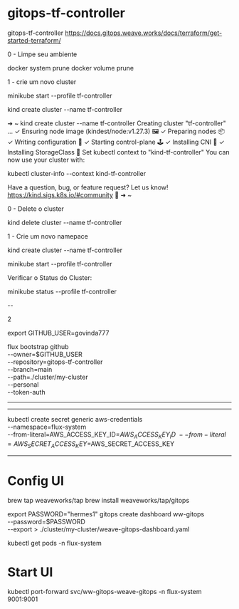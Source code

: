 # gitops-tf-controller
gitops-tf-controller https://docs.gitops.weave.works/docs/terraform/get-started-terraform/

0 - Limpe seu ambiente 

docker system prune
docker volume prune

1 - crie um novo cluster

minikube start --profile tf-controller


kind create cluster --name tf-controller

➜ ~ kind create cluster --name tf-controller
Creating cluster "tf-controller" ...
 ✓ Ensuring node image (kindest/node:v1.27.3) 🖼
 ✓ Preparing nodes 📦
 ✓ Writing configuration 📜
 ✓ Starting control-plane 🕹️
 ✓ Installing CNI 🔌
 ✓ Installing StorageClass 💾
Set kubectl context to "kind-tf-controller"
You can now use your cluster with:

kubectl cluster-info --context kind-tf-controller



Have a question, bug, or feature request? Let us know! https://kind.sigs.k8s.io/#community 🙂
➜ ~

0 - Delete o cluster

kind delete cluster --name tf-controller

1 - Crie um novo namepace

kind create cluster --name tf-controller

minikube start --profile tf-controller

Verificar o Status do Cluster:

minikube status --profile tf-controller


--

2 

export GITHUB_USER=govinda777

flux bootstrap github \
  --owner=$GITHUB_USER \
  --repository=gitops-tf-controller \
  --branch=main \
   --path=./cluster/my-cluster \
   --personal \
   --token-auth

---

---
kubectl create secret generic aws-credentials \
--namespace=flux-system \
--from-literal=AWS_ACCESS_KEY_ID=$AWS_ACCESS_KEY_ID \
--from-literal=AWS_SECRET_ACCESS_KEY=$AWS_SECRET_ACCESS_KEY

---

# Config UI

brew tap weaveworks/tap
brew install weaveworks/tap/gitops

export PASSWORD="hermes1"
gitops create dashboard ww-gitops \
  --password=$PASSWORD \
  --export > ./cluster/my-cluster/weave-gitops-dashboard.yaml

kubectl get pods -n flux-system

# Start UI

kubectl port-forward svc/ww-gitops-weave-gitops -n flux-system 9001:9001
